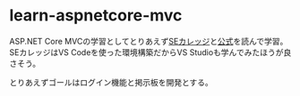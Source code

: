 # learn-aspnetcore-mvc

ASP.NET Core MVCの学習としてとりあえず[SEカレッジ](https://secollege.jp/course/12367)と[公式](https://learn.microsoft.com/ja-jp/aspnet/core/mvc/overview?view=aspnetcore-9.0)を読んで学習。
SEカレッジはVS Codeを使った環境構築だからVS Studioも学んでみたほうが良さそう。

とりあえずゴールはログイン機能と掲示板を開発とする。
